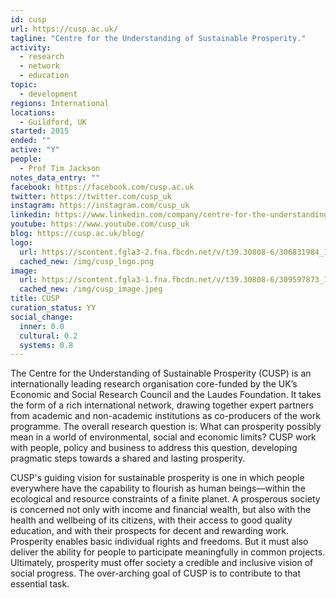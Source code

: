 ```yaml
---
id: cusp
url: https://cusp.ac.uk/
tagline: "Centre for the Understanding of Sustainable Prosperity."
activity:
  - research
  - network
  - education
topic:
  - development
regions: International
locations:
  - Guildford, UK
started: 2015
ended: ""
active: "Y"
people:
  - Prof Tim Jackson 
notes_data_entry: ""
facebook: https://facebook.com/cusp.ac.uk
twitter: https://twitter.com/cusp_uk
instagram: https://instagram.com/cusp_uk
linkedin: https://www.linkedin.com/company/centre-for-the-understanding-of-sustainable-prosperity
youtube: https://www.youtube.com/cusp_uk
blog: https://cusp.ac.uk/blog/
logo:
  url: https://scontent.fgla3-2.fna.fbcdn.net/v/t39.30808-6/306831984_174393415167525_3388796084047858995_n.png?_nc_cat=104&ccb=1-7&_nc_sid=09cbfe&_nc_ohc=PtHWqc1OdokAX92PReX&tn=yRzqqPCXVJTv18qG&_nc_ht=scontent.fgla3-2.fna&oh=00_AT_r8NfxS5C0BH9mlFJZtVBmxpYTFTGGx1dojy-19wQ6RQ&oe=635534C0
  cached_new: /img/cusp_logo.png
image:
  url: https://scontent.fgla3-1.fna.fbcdn.net/v/t39.30808-6/309597873_174393418500858_2600509320967570918_n.jpg?_nc_cat=101&ccb=1-7&_nc_sid=e3f864&_nc_ohc=yZGOdftwhfEAX_Pfpwv&_nc_ht=scontent.fgla3-1.fna&oh=00_AT9LUcabKH9311qg63NOmD4rxSbnlptWLVASEU0I0bXxYQ&oe=6355FCAA
  cached_new: /img/cusp_image.jpeg
title: CUSP
curation_status: YY
social_change:
  inner: 0.0
  cultural: 0.2
  systems: 0.8
---
```


The Centre for the Understanding of Sustainable Prosperity (CUSP) is an internationally leading research organisation core-funded by the UK’s Economic and Social Research Council and the Laudes Foundation. It takes the form of a rich international network, drawing together expert partners from academic and non-academic institutions as co-producers of the work programme. The overall research question is: What can prosperity possibly mean in a world of environmental, social and economic limits? CUSP work with people, policy and business to address this question, developing pragmatic steps towards a shared and lasting prosperity.

CUSP's guiding vision for sustainable prosperity is one in which people everywhere have the capability to flourish as human beings—within the ecological and resource constraints of a finite planet. A prosperous society is concerned not only with income and financial wealth, but also with the health and wellbeing of its citizens, with their access to good quality education, and with their prospects for decent and rewarding work. Prosperity enables basic individual rights and freedoms. But it must also deliver the ability for people to participate meaningfully in common projects. Ultimately, prosperity must offer society a credible and inclusive vision of social progress. The over-arching goal of CUSP is to contribute to that essential task.
